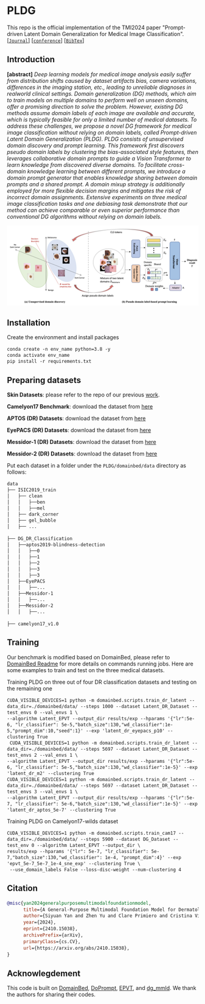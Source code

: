 # PLDG
This repo is the official implementation of the TMI2024 paper "Prompt-driven Latent Domain Generalization for Medical Image Classification".
[[`Journal`](https://arxiv.org/pdf/2401.03002.pdf)]
[[`conference`](https://link.springer.com/chapter/10.1007/978-3-031-43990-2_24)]
[[`BibTex`](#citation)]



## Introduction
**[abstract]** *Deep learning models for medical image analysis easily suffer from distribution shifts caused by dataset
artifacts bias, camera variations, differences in the imaging station, etc., leading to unreliable diagnoses in realworld clinical settings. Domain generalization (DG) methods, which aim to train models on multiple domains to perform well on unseen domains, offer a promising direction to
solve the problem. However, existing DG methods assume
domain labels of each image are available and accurate,
which is typically feasible for only a limited number of
medical datasets. To address these challenges, we propose
a novel DG framework for medical image classification
without relying on domain labels, called Prompt-driven
Latent Domain Generalization (PLDG). PLDG consists of
unsupervised domain discovery and prompt learning. This
framework first discovers pseudo domain labels by clustering the bias-associated style features, then leverages collaborative domain prompts to guide a Vision Transformer
to learn knowledge from discovered diverse domains. To
facilitate cross-domain knowledge learning between different prompts, we introduce a domain prompt generator that
enables knowledge sharing between domain prompts and
a shared prompt. A domain mixup strategy is additionally
employed for more flexible decision margins and mitigates
the risk of incorrect domain assignments. Extensive experiments on three medical image classification tasks and one
debiasing task demonstrate that our method can achieve
comparable or even superior performance than conventional DG algorithms without relying on domain labels.*

![alt text](images/method.png)

## Installation
Create the environment and install packages
```
conda create -n env_name python=3.8 -y
conda activate env_name
pip install -r requirements.txt
```

## Preparing datasets

**Skin Datasets**: please refer to the repo of our previous [work](https://github.com/SiyuanYan1/EPVT-and-Skin-DG-benchamrk).

**Camelyon17 Benchmark**: download the dataset from [here](https://pubmed.ncbi.nlm.nih.gov/30716025/)

**APTOS (DR) Datasets**: download the dataset from [here](https://www.kaggle.com/competitions/aptos2019-blindness-detection/data?select=train_images)

**EyePACS (DR) Datasets**: download the dataset from [here](https://www.kaggle.com/competitions/diabetic-retinopathy-detection/overview)

**Messidor-1 (DR) Datasets**: download the dataset from [here](https://www.adcis.net/en/third-party/messidor/)

**Messidor-2 (DR) Datasets**: download the dataset from [here](https://www.adcis.net/en/third-party/messidor2/)


Put each dataset in a folder under the `PLDG/domainbed/data` directory as follows:

```
data
├── ISIC2019_train
│   ├── clean
│   │   ├──ben
│   │   ├──mel
│   ├── dark_corner
│   ├── gel_bubble
│   ├── ...

├── DG_DR_Classification
│   ├──aptos2019-blindness-detection
│   │   ├──0
│   │   ├──1
│   │   ├──2
│   │   ├──3
│   │   ├──3
│   ├──EyePACS
│   │   ├──...
│   ├──Messidor-1
│   │   ├──...
│   ├──Messidor-2
│   │   ├──...

├── camelyon17_v1.0
```


## Training

Our benchmark is modified based on DomainBed, please refer to [DomainBed Readme](https://github.com/facebookresearch/DomainBed) for more details on commands running jobs. Here are some examples to train and test on the three medical datasets.


Training PLDG on three out of four DR classification datasets and testing on the remaining one
```
CUDA_VISIBLE_DEVICES=1 python -m domainbed.scripts.train_dr_latent --data_dir=./domainbed/data/ --steps 1000 --dataset Latent_DR_Dataset --test_envs 0 --val_envs 1 \
--algorithm Latent_EPVT --output_dir results/exp --hparams '{"lr":5e-6, "lr_classifier": 5e-5,"batch_size":130,"wd_classifier":1e-5,"prompt_dim":10,"seed":1}' --exp 'latent_dr_eyepacs_p10' --clustering True
 CUDA_VISIBLE_DEVICES=1 python -m domainbed.scripts.train_dr_latent --data_dir=./domainbed/data/ --steps 5697 --dataset Latent_DR_Dataset --test_envs 2 --val_envs 1 \
--algorithm Latent_EPVT --output_dir results/exp --hparams '{"lr":5e-6, "lr_classifier": 5e-5,"batch_size":130,"wd_classifier":1e-5}' --exp 'latent_dr_m2' --clustering True 
CUDA_VISIBLE_DEVICES=1 python -m domainbed.scripts.train_dr_latent --data_dir=./domainbed/data/ --steps 5697 --dataset Latent_DR_Dataset --test_envs 3 --val_envs 1 \
--algorithm Latent_EPVT --output_dir results/exp --hparams '{"lr":5e-7, "lr_classifier": 5e-6,"batch_size":130,"wd_classifier":1e-5}' --exp 'latent_dr_aptos_5e-7' --clustering True
```
Training PLDG on Camelyon17-wilds dataset
```
CUDA_VISIBLE_DEVICES=1 python -m domainbed.scripts.train_cam17 --data_dir=./domainbed/data/ --steps 5900 --dataset DG_Dataset --test_env 0 --algorithm Latent_EPVT --output_dir \
results/exp --hparams '{"lr": 5e-7, "lr_classifier": 5e-7,"batch_size":130,"wd_classifier": 1e-4, "prompt_dim":4}' --exp 'epvt_5e-7_5e-7_1e-4_sne_exp' --clustering True \
 --use_domain_labels False --loss-disc-weight --num-clustering 4
```


<!---Training PLDG on skin classification:
```
CUDA_VISIBLE_DEVICES=0 python -m domainbed.scripts.train_latent_epvt --data_dir=./domainbed/data/ --steps 5900 --dataset DG_Dataset --test_env 0 --algorithm Latent_EPVT --output_dir \
results/exp --hparams '{"lr": 5e-6, "lr_classifier": 5e-5,"batch_size":130,"wd_classifier": 1e-2, "prompt_dim":4}' --exp 'epvt_5e-6-5e-5_p4' --clustering True \
 --use_domain_labels False --loss-disc-weight --num-clustering 4``
```

Test PLDG on four OOD skin datasets with pompt=10
```
CUDA_VISIBLE_DEVICES=0 python -m domainbed.scripts.test_prompt10 --model_name 'model_name.pkl'
```

Test PLDG on four OOD skin datasets with pompt=4
```
CUDA_VISIBLE_DEVICES=0 python -m domainbed.scripts.test_prompt --model_name 'model_name.pkl'
```
---> 

## Citation
```bibtex
@misc{yan2024generalpurposemultimodalfoundationmodel,
      title={A General-Purpose Multimodal Foundation Model for Dermatology}, 
      author={Siyuan Yan and Zhen Yu and Clare Primiero and Cristina Vico-Alonso and Zhonghua Wang and Litao Yang and Philipp Tschandl and Ming Hu and Gin Tan and Vincent Tang and Aik Beng Ng and David Powell and Paul Bonnington and Simon See and Monika Janda and Victoria Mar and Harald Kittler and H. Peter Soyer and Zongyuan Ge},
      year={2024},
      eprint={2410.15038},
      archivePrefix={arXiv},
      primaryClass={cs.CV},
      url={https://arxiv.org/abs/2410.15038}, 
}
```

## Acknowlegdement

This code is built on [DomainBed](https://github.com/facebookresearch/DomainBed), [DoPrompt](https://github.com/zhengzangw/DoPrompt), [EPVT](https://github.com/SiyuanYan1/EPVT-and-Skin-DG-benchamrk), and [dg_mmld](https://github.com/mil-tokyo/dg_mmld). We thank the authors for sharing their codes.

